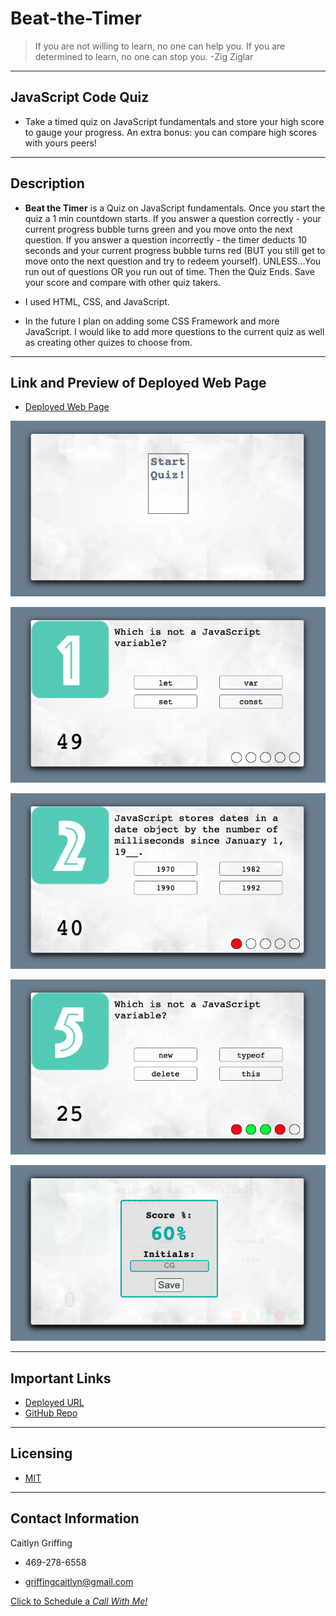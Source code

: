 # Beat-the-Timer

> If you are not willing to learn, no one can help you. If you are determined to learn, no one can stop you. -Zig Ziglar

---
## JavaScript Code Quiz
- Take a timed quiz on JavaScript fundamentals and store your high score to gauge your progress. An extra bonus: you can compare high scores with yours peers!





---
## Description 
- **Beat the Timer** is a Quiz on JavaScript fundamentals. Once you start the quiz a 1 min countdown starts. If you answer a question correctly - your current progress bubble turns green and you move onto the next question. If you answer a question incorrectly - the timer deducts 10 seconds and your current progress bubble turns red (BUT you still get to move onto the next question and try to redeem yourself). UNLESS...You run out of questions OR you run out of time. Then the Quiz Ends. Save your score and compare with other quiz takers. 

- I used HTML, CSS, and JavaScript. 

- In the future I plan on adding some CSS Framework and more JavaScript. I would like to add more questions to the current quiz as well as creating other quizes to choose from.

---

## **Link** and **Preview** of Deployed Web Page

- [Deployed Web Page](https://caitlyn-griffing.github.io/PutNameHere----------/)

![code quiz screenshot1](assets/images/readmeImages/codeQuiz1.png)

![code quiz screenshot2](assets/images/readmeImages/codeQuiz2.png)

![code quiz screenshot3](assets/images/readmeImages/codeQuiz3.png)

![code quiz screenshot4](assets/images/readmeImages/codeQuiz4.png)

![code quiz screenshot5](assets/images/readmeImages/codeQuiz5.png)

---

## Important Links

- [Deployed URL](https://caitlyn-griffing.github.io/Beat-the-Timer/)
- [GitHub Repo](https://github.com/caitlyn-griffing/Beat-the-Timer)

---

## Licensing

- [MIT](https://github.com/caitlyn-griffing/PutNameHere----------/blob/main/LICENSE)

---

## Contact Information

Caitlyn Griffing

- 469-278-6558

- griffingcaitlyn@gmail.com

[Click to Schedule a *Call With Me!*](https://calendly.com/caitlyngriffing/15min)
